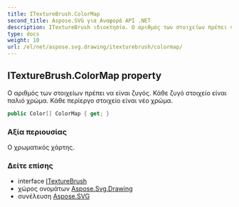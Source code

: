 ```yaml
---
title: ITextureBrush.ColorMap
second_title: Aspose.SVG για Αναφορά API .NET
description: ITextureBrush ιδιοκτησία. Ο αριθμός των στοιχείων πρέπει να είναι ζυγός. Κάθε ζυγό στοιχείο είναι παλιό χρώμα. Κάθε περίεργο στοιχείο είναι νέο χρώμα.
type: docs
weight: 10
url: /el/net/aspose.svg.drawing/itexturebrush/colormap/
---
```

## ITextureBrush.ColorMap property

Ο αριθμός των στοιχείων πρέπει να είναι ζυγός. Κάθε ζυγό στοιχείο είναι παλιό χρώμα. Κάθε περίεργο στοιχείο είναι νέο χρώμα.

```csharp
public Color[] ColorMap { get; }
```

### Αξία περιουσίας

Ο χρωματικός χάρτης.

### Δείτε επίσης

* interface [ITextureBrush](../)
* χώρος ονομάτων [Aspose.Svg.Drawing](../../itexturebrush/)
* συνέλευση [Aspose.SVG](../../../)


